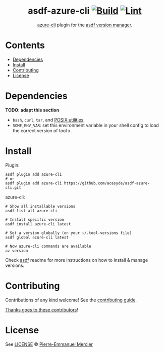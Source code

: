 <div align="center">

# asdf-azure-cli [![Build](https://github.com/acesyde/asdf-azure-cli/actions/workflows/build.yml/badge.svg)](https://github.com/acesyde/asdf-azure-cli/actions/workflows/build.yml) [![Lint](https://github.com/acesyde/asdf-azure-cli/actions/workflows/lint.yml/badge.svg)](https://github.com/acesyde/asdf-azure-cli/actions/workflows/lint.yml)

[azure-cli](https://learn.microsoft.com/en-us/cli/azure/) plugin for the [asdf version manager](https://asdf-vm.com).

</div>

# Contents

- [Dependencies](#dependencies)
- [Install](#install)
- [Contributing](#contributing)
- [License](#license)

# Dependencies

**TODO: adapt this section**

- `bash`, `curl`, `tar`, and [POSIX utilities](https://pubs.opengroup.org/onlinepubs/9699919799/idx/utilities.html).
- `SOME_ENV_VAR`: set this environment variable in your shell config to load the correct version of tool x.

# Install

Plugin:

```shell
asdf plugin add azure-cli
# or
asdf plugin add azure-cli https://github.com/acesyde/asdf-azure-cli.git
```

azure-cli:

```shell
# Show all installable versions
asdf list-all azure-cli

# Install specific version
asdf install azure-cli latest

# Set a version globally (on your ~/.tool-versions file)
asdf global azure-cli latest

# Now azure-cli commands are available
az version
```

Check [asdf](https://github.com/asdf-vm/asdf) readme for more instructions on how to
install & manage versions.

# Contributing

Contributions of any kind welcome! See the [contributing guide](contributing.md).

[Thanks goes to these contributors](https://github.com/acesyde/asdf-azure-cli/graphs/contributors)!

# License

See [LICENSE](LICENSE) © [Pierre-Emmanuel Mercier](https://github.com/acesyde/)

